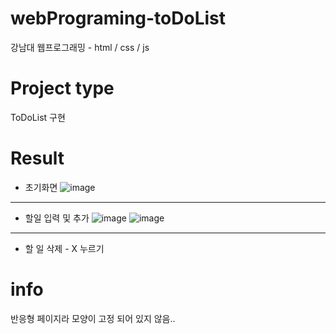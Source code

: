# webPrograming-toDoList
강남대 웹프로그래밍 - html / css / js

# Project type
ToDoList 구현

# Result
* 초기화면
![image](https://user-images.githubusercontent.com/97109414/229394393-9594d1f0-304f-47fc-a8e0-ee45234c0e00.png)
---
* 할일 입력 및 추가
![image](https://user-images.githubusercontent.com/97109414/229394930-fbdfbf50-fe57-4bad-93ab-bfec442d2742.png)
![image](https://user-images.githubusercontent.com/97109414/229395002-37450e84-8a4c-4def-a984-3947b687b645.png)
---
* 할 일 삭제 - X 누르기

# info
반응형 페이지라 모양이 고정 되어 있지 않음..
